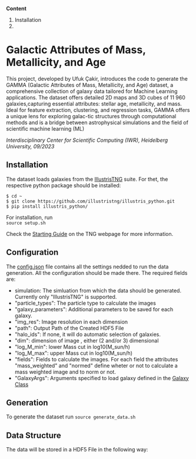 

**Content**
1. Installation
2. 
# Galactic Attributes of Mass, Metallicity, and Age

This project, developed by Ufuk Çakir, introduces the code  to generate the GAMMA (Galactic Attributes of Mass, Metallicity, and Age) dataset, a comprehensive collection of galaxy data tailored for Machine Learning applications. 
The dataset offers detailed 2D maps and 3D cubes of 11 960 galaxies,capturing essential attributes: stellar age, metallicity, and mass. Ideal for feature extraction, clustering, and regression tasks, GAMMA offers a unique lens for exploring galac-tic structures through computational methods and is a bridge between astrophysical simulations and the field of scientific machine learning (ML)

*Interdisciplinary Center for Scientific Computing (IWR), Heidelberg University, 09/2023*


## Installation

The dataset loads galaxies from the [IllustrisTNG](https://www.tng-project.org/) suite. For thet, the respective python package should be installed:
```
$ cd ~
$ git clone https://github.com/illustristng/illustris_python.git
$ pip install illustris_python/
```

For installation, run  
`source setup.sh`

Check the [Starting Guide](https://www.tng-project.org/data/docs/scripts/) on the TNG webpage for more information.

## Configuration

The [config.json](config.json) file contains all the settings nedded to run the data generation. All the configuration should be made there.
The required fields are:
- simulation: The simluation from which the data should be generated. Currently only "IllustrisTNG" is supported.
- "particle_types": The particle type to calculate the images
- "galaxy_parameters": Additional parameters to be saved for each galaxy.
- "img_res": Image resolution in each dimension
- "path": Output Path of the Created HDF5 File
- "halo_ids": If none, it will do automatic selection of galaxies.
- "dim": dimension of image , either (2 and/or 3) dimensional
- "log_M_min": lower Mass cut in log10(M_sun/h)
- "log_M_max": upper Mass cut in log10(M_sun/h)
- "fields": Fields to calculate the images. For each field the attributes "mass_weighted" and "normed" define wheter or not to calculate a mass weighted image and to norm or not.
- "GalaxyArgs": Arguments specified to load galaxy defined in the [Galaxy Class](src/gamma/galaxy.py)



## Generation
To generate the dataset run
`source generate_data.sh`


## Data Structure

The data will be stored in a HDF5 File in the following way:






